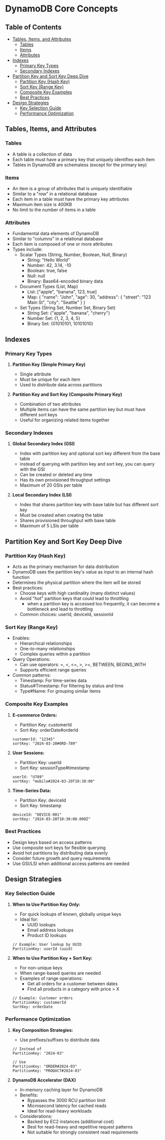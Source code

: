 # DynamoDB Core Concepts

## Table of Contents
- [Tables, Items, and Attributes](#tables-items-and-attributes)
  - [Tables](#tables)
  - [Items](#items)
  - [Attributes](#attributes)
- [Indexes](#indexes)
  - [Primary Key Types](#primary-key-types)
  - [Secondary Indexes](#secondary-indexes)
- [Partition Key and Sort Key Deep Dive](#partition-key-and-sort-key-deep-dive)
  - [Partition Key (Hash Key)](#partition-key-hash-key)
  - [Sort Key (Range Key)](#sort-key-range-key)
  - [Composite Key Examples](#composite-key-examples)
  - [Best Practices](#best-practices)
- [Design Strategies](#design-strategies)
  - [Key Selection Guide](#key-selection-guide)
  - [Performance Optimization](#performance-optimization)

## Tables, Items, and Attributes

### Tables
- A table is a collection of data
- Each table must have a primary key that uniquely identifies each item
- Tables in DynamoDB are schemaless (except for the primary key)

### Items
- An item is a group of attributes that is uniquely identifiable
- Similar to a "row" in a relational database
- Each item in a table must have the primary key attributes
- Maximum item size is 400KB
- No limit to the number of items in a table

### Attributes
- Fundamental data elements of DynamoDB
- Similar to "columns" in a relational database
- Each item is composed of one or more attributes
- Types include:
  - Scalar Types (String, Number, Boolean, Null, Binary)
    - String: "Hello World"
    - Number: 42, 3.14, -10
    - Boolean: true, false
    - Null: null
    - Binary: Base64-encoded binary data
  - Document Types (List, Map)
    - List: ["apple", "banana", 123, true]
    - Map: {
        "name": "John",
        "age": 30,
        "address": {
          "street": "123 Main St",
          "city": "Seattle"
        }
      }
  - Set Types (String Set, Number Set, Binary Set)
    - String Set: {"apple", "banana", "cherry"}
    - Number Set: {1, 2, 3, 4, 5}
    - Binary Set: {01010101, 10101010}

## Indexes

### Primary Key Types
1. **Partition Key (Simple Primary Key)**
   - Single attribute
   - Must be unique for each item
   - Used to distribute data across partitions

2. **Partition Key and Sort Key (Composite Primary Key)**
   - Combination of two attributes
   - Multiple items can have the same partition key but must have different sort keys
   - Useful for organizing related items together

### Secondary Indexes

1. **Global Secondary Index (GSI)**
   - Index with partition key and optional sort key different from the base table
   - instead of querying with partition key and sort key, you can query with the GSI
   - Can be created or deleted any time
   - Has its own provisioned throughput settings
   - Maximum of 20 GSIs per table

2. **Local Secondary Index (LSI)**
   - Index that shares partition key with base table but has different sort key
   - Must be created when creating the table
   - Shares provisioned throughput with base table
   - Maximum of 5 LSIs per table

## Partition Key and Sort Key Deep Dive

### Partition Key (Hash Key)
- Acts as the primary mechanism for data distribution
- DynamoDB uses the partition key's value as input to an internal hash function
- Determines the physical partition where the item will be stored
- Best practices:
  - Choose keys with high cardinality (many distinct values)
  - Avoid "hot" partition keys that could lead to throttling
    - when a partition key is accessed too frequently, it can become a bottleneck and lead to throttling
  - Common choices: userId, deviceId, sessionId

### Sort Key (Range Key)
- Enables:
  - Hierarchical relationships
  - One-to-many relationships
  - Complex queries within a partition
- Query Operations:
  - Can use operators: =, <, <=, >, >=, BETWEEN, BEGINS_WITH
  - Supports efficient range queries
- Common patterns:
  - Timestamp: For time-series data
  - Status#Timestamp: For filtering by status and time
  - Type#Name: For grouping similar items

### Composite Key Examples
1. **E-commerce Orders:**
   - Partition Key: customerId
   - Sort Key: orderDate#orderId
   ```
   customerId: "12345"
   sortKey: "2024-03-20#ORD-789"
   ```

2. **User Sessions:**
   - Partition Key: userId
   - Sort Key: sessionType#timestamp
   ```
   userId: "U789"
   sortKey: "mobile#2024-03-20T10:30:00"
   ```

3. **Time-Series Data:**
   - Partition Key: deviceId
   - Sort Key: timestamp
   ```
   deviceId: "DEVICE-001"
   sortKey: "2024-03-20T10:30:00.000Z"
   ```

### Best Practices
- Design keys based on access patterns
- Use composite sort keys for flexible querying
- Avoid hot partitions by distributing data evenly
- Consider future growth and query requirements
- Use GSI/LSI when additional access patterns are needed

## Design Strategies

### Key Selection Guide

1. **When to Use Partition Key Only:**
   - For quick lookups of known, globally unique keys
   - Ideal for:
     - UUID lookups
     - Email address lookups
     - Product ID lookups
   ```
   // Example: User lookup by UUID
   PartitionKey: userId (uuid)
   ```

2. **When to Use Partition Key + Sort Key:**
   - For non-unique keys
   - When range-based queries are needed
   - Examples of range operations:
     - Get all orders for a customer between dates
     - Find all products in a category with price > X
   ```
   // Example: Customer orders
   PartitionKey: customerId
   SortKey: orderDate
   ```

### Performance Optimization

1. **Key Composition Strategies:**
   - Use prefixes/suffixes to distribute data
   ```
   // Instead of
   PartitionKey: "2024-03"
   
   // Use
   PartitionKey: "ORDER#2024-03"
   PartitionKey: "PRODUCT#2024-03"
   ```

2. **DynamoDB Accelerator (DAX)**
   - In-memory caching layer for DynamoDB
   - Benefits:
     - Bypasses the 3000 RCU partition limit
     - Microsecond latency for cached reads
     - Ideal for read-heavy workloads
   - Considerations:
     - Backed by EC2 instances (additional cost)
     - Best for read-heavy and repetitive request patterns
     - Not suitable for strongly consistent read requirements
